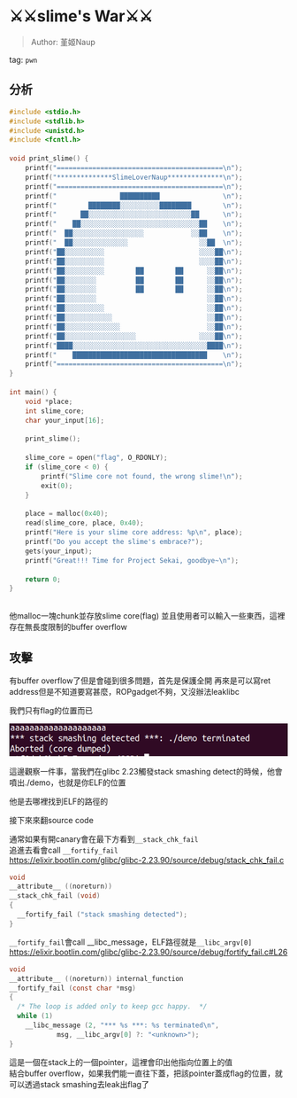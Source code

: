 # ⚔️⚔️slime's War⚔️⚔️
> Author: 堇姬Naup

tag: `pwn`

## 分析
```c
#include <stdio.h>
#include <stdlib.h>
#include <unistd.h>
#include <fcntl.h>

void print_slime() {
    printf("==========================================\n");
    printf("**************SlimeLoverNaup**************\n");
    printf("==========================================\n");
    printf("                ██████████                \n");
    printf("        ████████░░░░░░░░░░████████        \n");
    printf("      ██░░░░░░░░░░░░░░░░░░░░░░░░░░██      \n");
    printf("    ██░░░░░░░░░░░░░░░░░░░░░░░░░░░░░░██    \n");
    printf("  ██░░░░░░░░░░░░░░░░░░            ░░██    \n");
    printf("  ██░░░░░░░░░░░░░░                  ░░██  \n");
    printf("██░░░░░░░░░░                        ░░░░██\n");
    printf("██░░░░░░░░░░                        ░░░░██\n");
    printf("██░░░░░░░░░░        ██        ██      ░░██\n");
    printf("██░░░░░░░░          ██        ██      ░░██\n");
    printf("██░░░░░░░░          ██        ██      ░░██\n");
    printf("██░░░░░░░░                            ░░██\n");
    printf("██░░░░░░░░░░                          ░░██\n");
    printf("██░░░░░░░░░░░░                        ░░██\n");
    printf("██░░░░░░░░░░░░░░                      ░░██\n");
    printf("██░░░░░░░░░░░░░░░░░░                ░░░░██\n");
    printf("████░░░░░░░░░░░░░░░░░░░░░░░░░░░░░░░░░░████\n");
    printf("    ██████████████████████████████████    \n");
    printf("==========================================\n");
}

int main() {
    void *place;
    int slime_core;
    char your_input[16];

    print_slime();
    
    slime_core = open("flag", O_RDONLY);
    if (slime_core < 0) {
        printf("Slime core not found, the wrong slime!\n");
        exit(0);
    }

    place = malloc(0x40);
    read(slime_core, place, 0x40);
    printf("Here is your slime core address: %p\n", place);
    printf("Do you accept the slime's embrace?");
    gets(your_input);
    printf("Great!!! Time for Project Sekai, goodbye~\n");

    return 0;
}
	
```

他malloc一塊chunk並存放slime core(flag)
並且使用者可以輸入一些東西，這裡存在無長度限制的buffer overflow					  
					 
## 攻擊					   
有buffer overflow了但是會碰到很多問題，首先是保護全開
再來是可以寫ret address但是不知道要寫甚麼，ROPgadget不夠，又沒辦法leaklibc					   
					   
我們只有flag的位置而已
					   
![stack_smashing](img/stack_smashing.png)

這邊觀察一件事，當我們在glibc 2.23觸發stack smashing detect的時候，他會噴出./demo，也就是你ELF的位置			
					   
他是去哪裡找到ELF的路徑的					   
					   
接下來來翻source code					   

通常如果有開canary會在最下方看到`__stack_chk_fail`	
追進去看會call `__fortify_fail`					   
https://elixir.bootlin.com/glibc/glibc-2.23.90/source/debug/stack_chk_fail.c
```c
void
__attribute__ ((noreturn))
__stack_chk_fail (void)
{
  __fortify_fail ("stack smashing detected");
}
```

`__fortify_fail`會call __libc_message，ELF路徑就是`__libc_argv[0]`					  
https://elixir.bootlin.com/glibc/glibc-2.23.90/source/debug/fortify_fail.c#L26
```c
void
__attribute__ ((noreturn)) internal_function
__fortify_fail (const char *msg)
{
  /* The loop is added only to keep gcc happy.  */
  while (1)
    __libc_message (2, "*** %s ***: %s terminated\n",
		    msg, __libc_argv[0] ?: "<unknown>");
}
```					   
					   
這是一個在stack上的一個pointer，這裡會印出他指向位置上的值					   
結合buffer overflow，如果我們能一直往下蓋，把該pointer蓋成flag的位置，就可以透過stack smashing去leak出flag了
